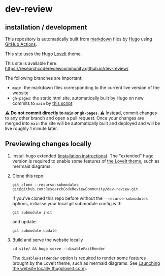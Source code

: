 # dev-review

## installation / development
This repository is automatically built from [markdown](https://commonmark.org/) files by [Hugo](https://gohugo.io/) using [GitHub Actions](https://github.com/features/actions).

This site uses the Hugo [LoveIt](https://hugoloveit.com/) theme.

This site is available here:
https://researchcodereviewcommunity.github.io/dev-review/

<!-- Removed this, pending agreement that we should. https://researchcodereviewcommunity.github.io/ -->

The following branches are important:

- `main`: the markdown files corresponding to the current live version of the website
- `gh-pages`: the static html site, automatically built by Hugo on new commits to `main` by [this script](.github/workflows/deploy.yml)

:warning: **Do not commit directly to `main` or `gh-pages`.** :warning:
Instead, commit changes to any other branch and open a pull request.
Once your changes are merged into `main` the site will be automatically built and deployed and will be live roughly 1 minute later.

## Previewing changes locally

1. Install hugo extended ([installation
   instructions](https://gohugo.io/getting-started/installing)). The
   "extended" hugo version is required to enable some features of [the
   LoveIt theme](https://hugoloveit.com/), such as mermaid diagrams.

2. Clone this repo

	```
	git clone --recurse-submodules git@github.com:ResearchCodeReviewCommunity/dev-review.git
	```
	
	If you've cloned this repo before without the `--recurse-submodules` options, initialise your local git submodule config with
	
	```
	git submodule init
	```
	
	and update:
	
	```
	git submodule update
	```
	
3. Build and serve the website locally

	```
	cd site/ && hugo serve --disableFastRender
	```
	
	The `disableFastRender` option is required to render some features
    brought by the LoveIt theme, such as mermaid diagrams. See [Launching the website locally (hugoloveit.com)](https://hugoloveit.com/theme-documentation-basics/#25-launching-the-website-locally).
